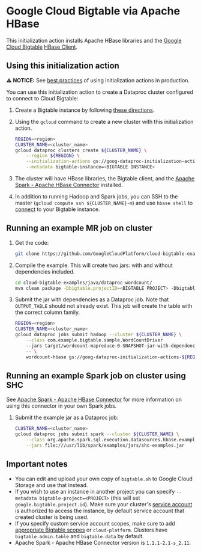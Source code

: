 # Google Cloud Bigtable via Apache HBase

This initialization action installs Apache HBase libraries and the
[Google Cloud Bigtable](https://cloud.google.com/bigtable/)
[HBase Client](https://github.com/GoogleCloudPlatform/cloud-bigtable-client).

## Using this initialization action

**:warning: NOTICE:** See
[best practices](/README.md#how-initialization-actions-are-used) of using
initialization actions in production.

You can use this initialization action to create a Dataproc cluster configured
to connect to Cloud Bigtable:

1.  Create a Bigtable instance by following
    [these directions](https://cloud.google.com/bigtable/docs/creating-instance).
1.  Using the `gcloud` command to create a new cluster with this initialization
    action.

    ```bash
    REGION=<region>
    CLUSTER_NAME=<cluster_name>
    gcloud dataproc clusters create ${CLUSTER_NAME} \
        --region ${REGION} \
        --initialization-actions gs://goog-dataproc-initialization-actions-${REGION}/bigtable/bigtable.sh \
        --metadata bigtable-instance=<BIGTABLE INSTANCE>
    ```

1.  The cluster will have HBase libraries, the Bigtable client, and the
    [Apache Spark - Apache HBase Connector](https://github.com/hortonworks-spark/shc)
    installed.

1.  In addition to running Hadoop and Spark jobs, you can SSH to the master
    (`gcloud compute ssh ${CLUSTER_NAME}-m`) and use `hbase shell` to
    [connect](https://cloud.google.com/bigtable/docs/installing-hbase-shell#connect)
    to your Bigtable instance.

## Running an example MR job on cluster

1.  Get the code:

    ```bash
    git clone https://github.com/GoogleCloudPlatform/cloud-bigtable-examples/
    ```

1.  Compile the example. This will create two jars: with and without
    dependencies included.

    ```bash
    cd cloud-bigtable-examples/java/dataproc-wordcount/
    mvn clean package -Dbigtable.projectID=<BIGTABLE PROJECT> -Dbigtable.instanceID=<BIGTABLE INSTANCE>
    ```

1.  Submit the jar with dependencies as a Dataproc job. Note that `OUTPUT_TABLE`
    should not already exist. This job will create the table with the correct
    column family.

    ```bash
    REGION=<region>
    CLUSTER_NAME=<cluster_name>
    gcloud dataproc jobs submit hadoop --cluster ${CLUSTER_NAME} \
        --class com.example.bigtable.sample.WordCountDriver
        --jars target/wordcount-mapreduce-0-SNAPSHOT-jar-with-dependencies.jar \
        -- \
        wordcount-hbase gs://goog-dataproc-initialization-actions-${REGION}/README.md <OUTPUT_TABLE>
    ```

## Running an example Spark job on cluster using SHC

See
[Apache Spark - Apache HBase Connector](https://github.com/hortonworks-spark/shc)
for more information on using this connector in your own Spark jobs.

1.  Submit the example jar as a Dataproc job:

    ```bash
    CLUSTER_NAME=<cluster_name>
    gcloud dataproc jobs submit spark --cluster ${CLUSTER_NAME} \
        --class org.apache.spark.sql.execution.datasources.hbase.examples.HBaseSource \
        --jars file:///usr/lib/spark/examples/jars/shc-examples.jar
    ```

## Important notes

*   You can edit and upload your own copy of `bigtable.sh` to Google Cloud
    Storage and use that instead.
*   If you wish to use an instance in another project you can specify
    `--metadata bigtable-project=<PROJECT>` (this will set
    `google.bigtable.project.id`). Make sure your cluster's
    [service account](https://cloud.google.com/dataproc/docs/concepts/configuring-clusters/service-accounts)
    is authorized to access the instance, by default service account that
    created cluster is being used.
*   If you specify custom service account scopes, make sure to add
    [appropriate Bigtable scopes](https://cloud.google.com/bigtable/docs/creating-compute-instance#choosing_title_short_scopes)
    or `cloud-platform`. Clusters have `bigtable.admin.table` and
    `bigtable.data` by default.
*   Apache Spark - Apache HBase Connector version is `1.1.1-2.1-s_2.11`.
